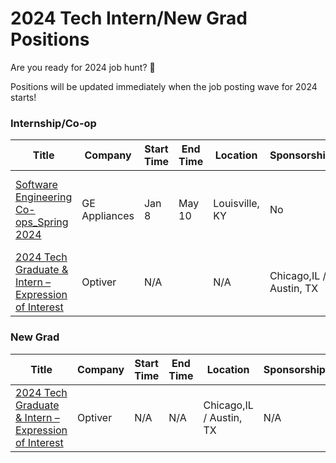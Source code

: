 # 2024 Tech Intern/New Grad Positions

Are you ready for 2024 job hunt? 🤩

Positions will be updated immediately when the job posting wave for 2024 starts!

### Internship/Co-op
| Title | Company | Start Time | End Time | Location | Sponsorship | Notes |
|-------|---------|------------|----------|----------|-------------|-------|
|[Software Engineering Co-ops_Spring 2024](https://haier.wd3.myworkdayjobs.com/GE_Appliances/job/USA-Louisville-KY/Software-Engineering-Co-ops-Spring-2024_REQ-13635-1) | GE Appliances | Jan 8 | May 10 | Louisville, KY | No | Housing and relocation assistance is available |
|[2024 Tech Graduate & Intern – Expression of Interest](https://optiver.com/working-at-optiver/career-opportunities/6497784002/)| Optiver | N/A | | N/A | Chicago,IL / Austin, TX | N/A | N/A |

### New Grad
| Title | Company | Start Time | End Time | Location | Sponsorship | Notes |
|-------|---------|------------|----------|----------|-------------|-------|
|[2024 Tech Graduate & Intern – Expression of Interest](https://optiver.com/working-at-optiver/career-opportunities/6497784002/)| Optiver | N/A | N/A | Chicago,IL / Austin, TX | N/A | N/A |
